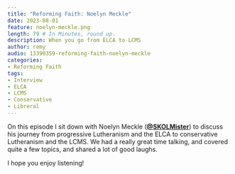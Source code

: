 ```yaml
---
title: "Reforming Faith: Noelyn Meckle"
date: 2023-08-01
feature: noelyn-meckle.png
length: 79 # In Minutes, round up.
description: When you go from ELCA to LCMS
author: remy
audio: 13390359-reforming-faith-noelyn-meckle
categories:
- Reforming Faith
tags: 
- Interview
- ELCA
- LCMS
- Conservative
- Libreral
---
```


On this episode I sit down with Noelyn Meckle (**[@SKOLMister](https://www.x.com/SKOLMister)**) to discuss his journey from progressive Lutheranism and the ELCA to conservative Lutheranism and the LCMS. We had a really great time talking, and covered quite a few topics, and shared a lot of good laughs.

I hope you enjoy listening!
